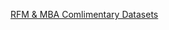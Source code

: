 [RFM & MBA Comlimentary Datasets](https://drive.google.com/drive/folders/1wimjk_-XIwRuZLFi8xLiq9p1k-rfHHtG?usp=sharing)
